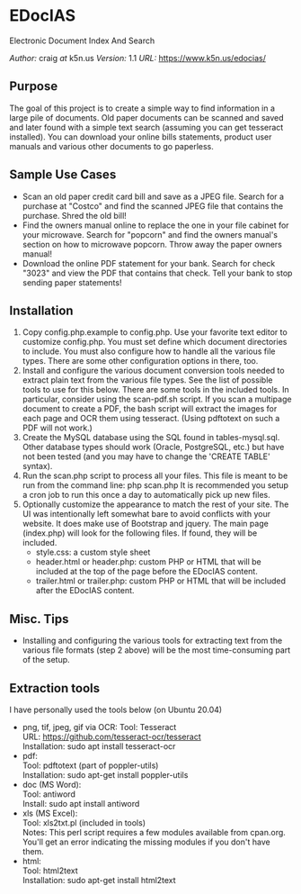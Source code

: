 # EDocIAS
Electronic Document Index And Search

*Author:* craig _at_ k5n.us
*Version:* 1.1
*URL:* https://www.k5n.us/edocias/

## Purpose

The goal of this project is to create a simple way to find information in
a large pile of documents.  Old paper documents can be scanned and saved
and later found with a simple text search (assuming you can get tesseract
installed).  You can download your online bills statements, product user
manuals and various other documents to go paperless.

## Sample Use Cases

- Scan an old paper credit card bill and save as a JPEG file.
  Search for a purchase at "Costco" and find the scanned JPEG file that
  contains the purchase.
  Shred the old bill!
- Find the owners manual online to replace the one in your file cabinet
  for your microwave.
  Search for "popcorn" and find the owners manual's section on how to
  microwave popcorn.
  Throw away the paper owners manual!
- Download the online PDF statement for your bank.
  Search for check "3023" and view the PDF that contains that check.
  Tell your bank to stop sending paper statements!


## Installation

1) Copy config.php.example to config.php. Use your favorite text editor to
   customize config.php.  You must set define which document directories to
   include.  You must also configure how to handle all the various file types.
   There are some other configuration options in there, too.
2) Install and configure the various document conversion tools needed to
   extract plain text from the various file types.  See the list of possible
   tools to use for this below.  There are some tools in the included
   tools.  In particular, consider using the scan-pdf.sh script.  If you
   scan a multipage document to create a PDF, the bash script will extract
   the images for each page and OCR them using tesseract.  (Using pdftotext
   on such a PDF will not work.)
3) Create the MySQL database using the SQL found in tables-mysql.sql.
   Other database types should work (Oracle, PostgreSQL, etc.) but have not
   been tested (and you may have to change the 'CREATE TABLE' syntax).
4) Run the scan.php script to process all your files.  This file is meant to
   be run from the command line:
     php scan.php
   It is recommended you setup a cron job to run this once a day to
   automatically pick up new files.
5) Optionally customize the appearance to match the rest of your site.
   The UI was intentionally left somewhat bare to avoid conflicts with your website.
   It does make use of Bootstrap and jquery.
   The main page (index.php) will look for the following files.  If found,
   they will be included.
   - style.css: a custom style sheet
   - header.html or header.php: custom PHP or HTML that will be included
     at the top of the page before the EDocIAS content.
   - trailer.html or trailer.php: custom PHP or HTML that will be included
     after the EDocIAS content.

## Misc. Tips

- Installing and configuring the various tools for extracting text from
  the various file formats (step 2 above) will be the most time-consuming
  part of the setup.

## Extraction tools

I have personally used the tools below (on Ubuntu 20.04)

- png, tif, jpeg, gif via OCR:
  Tool: Tesseract  
  URL: https://github.com/tesseract-ocr/tesseract  
  Installation: sudo apt install tesseract-ocr
- pdf:  
  Tool: pdftotext (part of poppler-utils)  
  Installation: sudo apt-get install poppler-utils
- doc (MS Word):  
  Tool: antiword  
  Install: sudo apt install antiword
- xls (MS Excel):   
  Tool: xls2txt.pl (included in tools)  
  Notes: This perl script requires a few modules available from cpan.org.
    You'll get an error indicating the missing modules if you don't have them.
- html:  
  Tool: html2text  
  Installation: sudo apt-get install html2text



